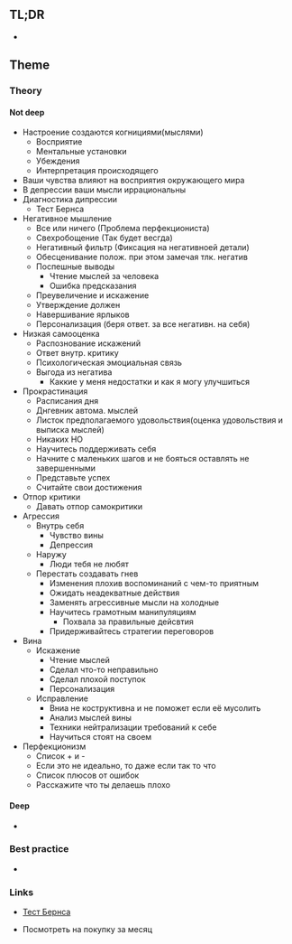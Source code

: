 ## TL;DR
- 

## Theme
### Theory
#### Not deep
- Настроение создаются когнициями(мыслями)
	- Восприятие
	- Ментальные установки
	- Убеждения
	- Интерпретация происходящего
- Ваши чувства влияют на восприятия окружающего мира
- В депрессии ваши мысли иррациональны
- Диагностика дипрессии
	- Тест Бернса
- Негативное мышление
	- Все или ничего (Проблема перфекциониста)
	- Свехробощение (Так будет весгда)
	- Негативный фильтр (Фиксация на негативноей детали)
	- Обесценивание полож. при этом замечая тлк. негатив
	- Поспешные выводы
		- Чтение мыслей за человека
		- Ошибка предсказания
	- Преувеличение и искажение
	- Утверждение должен
	- Навершивание ярлыков
	- Персонализация (беря ответ. за все негативн. на себя)
- Низкая самооценка
	- Распознование искажений
	- Ответ внутр. критику
	- Психологическая эмоциальная связь
	- Выгода из негатива
		- Каккие у меня недостатки и как я могу улучшиться
- Прокрастинация
	- Расписания дня
	- Днгевник автома. мыслей
	- Листок предполагаемого удовольствия(оценка удовольствия и выписка мыслей)
	- Никаких НО
	- Научитесь поддерживать себя
	- Начните с маленьких шагов и не бояться оставлять не завершенными
	- Представьте успех
	- Считайте свои достижения
- Отпор критики
	- Давать отпор самокритики
- Агрессия
	- Внутрь себя
		- Чувство вины
		- Депрессия
	- Наружу
		- Люди тебя не любят
	- Перестать создавать гнев
		- Изменения плохив воспоминаний с чем-то приятным
		- Ожидать неадекватные действия
		- Заменять агрессивные мысли на холодные
		- Научитесь грамотным манипуляциям
			- Похвала за правильные дейсвтия
		- Придерживайтесь стратегии переговоров
- Вина
	- Искажение
		- Чтение мыслей
		- Сделал что-то неправильно
		- Сделал плохой поступок
		- Персонализация
	- Исправление
		- Вниа не коструктивна и не поможет если её мусолить
		- Анализ мыслей вины
		- Техники нейтрализации требований к себе
		- Научиться стоят на своем
- Перфекционизм
	- Список + и - 
	- Если это не идеально, то даже если так то что
	- Список плюсов от ошибок
	- Расскажите что ты делаешь плохо

#### Deep
- 

### Best practice
- 

### Links
- [Тест Бернса](https://depression.su/test/berns)


- Посмотреть на покупку за месяц